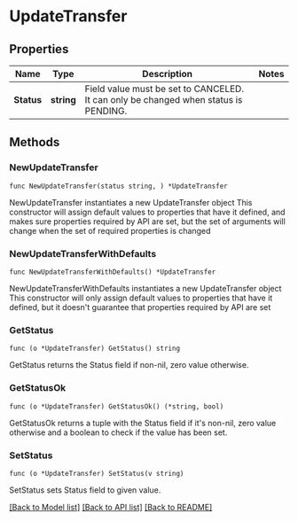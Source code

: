 # UpdateTransfer

## Properties

Name | Type | Description | Notes
------------ | ------------- | ------------- | -------------
**Status** | **string** | Field value must be set to CANCELED. It can only be changed when status is PENDING. | 

## Methods

### NewUpdateTransfer

`func NewUpdateTransfer(status string, ) *UpdateTransfer`

NewUpdateTransfer instantiates a new UpdateTransfer object
This constructor will assign default values to properties that have it defined,
and makes sure properties required by API are set, but the set of arguments
will change when the set of required properties is changed

### NewUpdateTransferWithDefaults

`func NewUpdateTransferWithDefaults() *UpdateTransfer`

NewUpdateTransferWithDefaults instantiates a new UpdateTransfer object
This constructor will only assign default values to properties that have it defined,
but it doesn't guarantee that properties required by API are set

### GetStatus

`func (o *UpdateTransfer) GetStatus() string`

GetStatus returns the Status field if non-nil, zero value otherwise.

### GetStatusOk

`func (o *UpdateTransfer) GetStatusOk() (*string, bool)`

GetStatusOk returns a tuple with the Status field if it's non-nil, zero value otherwise
and a boolean to check if the value has been set.

### SetStatus

`func (o *UpdateTransfer) SetStatus(v string)`

SetStatus sets Status field to given value.



[[Back to Model list]](../README.md#documentation-for-models) [[Back to API list]](../README.md#documentation-for-api-endpoints) [[Back to README]](../README.md)


